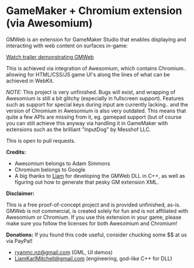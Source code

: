 # GameMaker + Chromium extension (via Awesomium)

GMWeb is an extension for GameMaker Studio that enables displaying and interacting with web content on surfaces in-game:

[Watch trailer demonstrating GMWeb](https://www.youtube.com/watch?v=_9TkpzlJIzw)

This is achieved via integration of Awesomium, which contains Chromium.. allowing for HTML/CSS/JS game UI's along the lines of what can be achieved in WebKit.

*NOTE:* This project is very unfinished. Bugs will exist, and wrapping of Awesomium is still a bit glitchy (especially in fullscreen support). Features such as support for special keys during input are currently lacking.. and the version of Chromium in Awesomium is also very outdated.
This means that quite a few APIs are missing from it, eg. gamepad support (but of course you can still achieve this anyway via handling it in GameMaker with extensions such as the brilliant "InputDog" by Messhof LLC.

This is open to pull requests.

**Credits:**
- Awesomium belongs to Adam Simmons
- Chromium belongs to Google
- A big thanks to [Liam](https://github.com/LiamKarlMitchell) for developing the GMWeb DLL in C++, as well as figuring out how to generate that pesky GM extension XML.

**Disclaimer:**

This is a free proof-of-concept project and is provided unfinished, as-is. GMWeb is not commercial, is created solely for fun and is not affiliated with Awesomium or Chromium. If you use this extension in your game, please make sure you follow the licenses for both Awesomium and Chromium!

**Donations:**
If you found this code useful, consider chucking some $$ at us via PayPal!
- ryanmc.nz@gmail.com (GML, UI demos)
- LiamKarlMitchell@gmail.com (engineering, god-like C++ for DLL)
